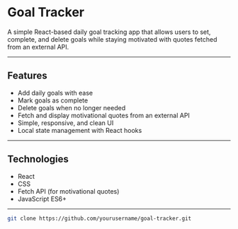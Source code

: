 # Goal Tracker

A simple React-based daily goal tracking app that allows users to set, complete, and delete goals while staying motivated with quotes fetched from an external API.

---

## Features

- Add daily goals with ease
- Mark goals as complete
- Delete goals when no longer needed
- Fetch and display motivational quotes from an external API
- Simple, responsive, and clean UI
- Local state management with React hooks

---

## Technologies

- React
- CSS 
- Fetch API (for motivational quotes)
- JavaScript ES6+

---

   ```bash
   git clone https://github.com/yourusername/goal-tracker.git

